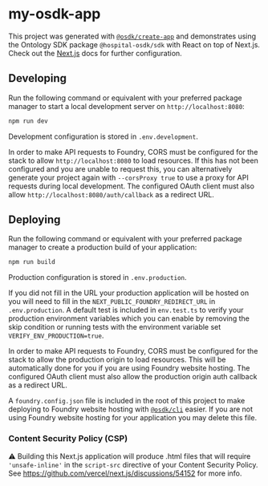 # my-osdk-app

This project was generated with [`@osdk/create-app`](https://www.npmjs.com/package/@osdk/create-app) and demonstrates using the Ontology SDK package `@hospital-osdk/sdk` with React on top of Next.js. Check out the [Next.js](https://nextjs.org/docs) docs for further configuration.

## Developing

Run the following command or equivalent with your preferred package manager to start a local development server on `http://localhost:8080`:

```sh
npm run dev
```

Development configuration is stored in `.env.development`.

In order to make API requests to Foundry, CORS must be configured for the stack to allow `http://localhost:8080` to load resources. If this has not been configured and you are unable to request this, you can alternatively generate your project again with `--corsProxy true` to use a proxy for API requests during local development. The configured OAuth client must also allow `http://localhost:8080/auth/callback` as a redirect URL.

## Deploying

Run the following command or equivalent with your preferred package manager to create a production build of your application:

```sh
npm run build
```

Production configuration is stored in `.env.production`.

If you did not fill in the URL your production application will be hosted on you will need to fill in the `NEXT_PUBLIC_FOUNDRY_REDIRECT_URL` in `.env.production`. A default test is included in `env.test.ts` to verify your production environment variables which you can enable by removing the skip condition or running tests with the environment variable set `VERIFY_ENV_PRODUCTION=true`.

In order to make API requests to Foundry, CORS must be configured for the stack to allow the production origin to load resources. This will be automatically done for you if you are using Foundry website hosting. The configured OAuth client must also allow the production origin auth callback as a redirect URL.

A `foundry.config.json` file is included in the root of this project to make deploying to Foundry website hosting with [`@osdk/cli`](https://www.npmjs.com/package/@osdk/cli) easier. If you are not using Foundry website hosting for your application you may delete this file.

### Content Security Policy (CSP)

⚠️ Building this Next.js application will produce .html files that will require `'unsafe-inline'` in the `script-src` directive of your Content Security Policy. See https://github.com/vercel/next.js/discussions/54152 for more info.
